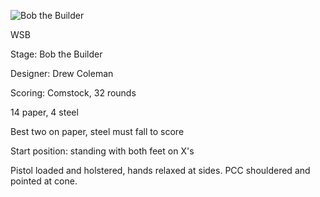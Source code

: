 ![Bob the Builder](https://github.com/bagellord/USPSA-Stages/blob/master/31%2B%20rounds/Bob%20the%20Builder%20-%2032%20Rounds%20-%20Comstock/Bob%20the%20Builder%20v2.png)

WSB

Stage: Bob the Builder

Designer: Drew Coleman

Scoring: Comstock, 32 rounds

14 paper, 4 steel

Best two on paper, steel must fall to score

Start position: standing with both feet on X's

Pistol loaded and holstered, hands relaxed at sides. PCC shouldered and pointed at cone.
